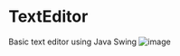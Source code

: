# TextEditor
Basic text editor using Java Swing
![image](https://user-images.githubusercontent.com/44184454/173494896-6f683918-d1b2-44cf-b045-ef5d8ec00857.png)
